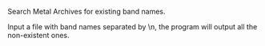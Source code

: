 Search Metal Archives for existing band names. 

Input a file with band names separated by \n, the program will output all the non-existent ones.